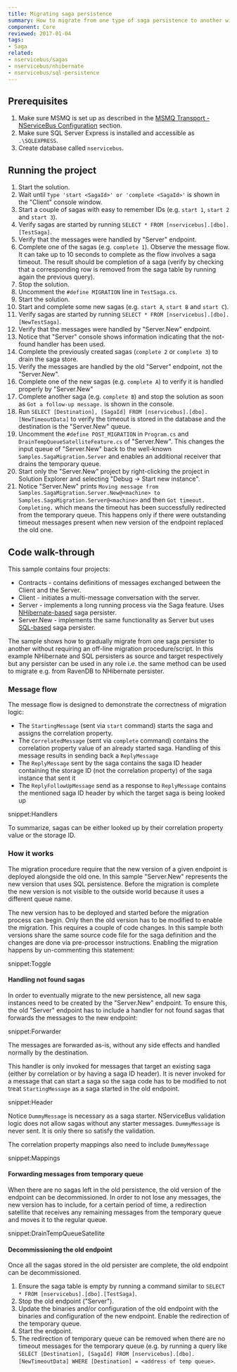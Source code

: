 ```yaml
---
title: Migrating saga persistence
summary: How to migrate from one type of saga persistence to another without an off-line migration procedure
component: Core
reviewed: 2017-01-04
tags:
- Saga
related:
- nservicebus/sagas
- nservicebus/nhibernate
- nservicebus/sql-persistence
---
```


## Prerequisites

 1. Make sure MSMQ is set up as described in the [MSMQ Transport - NServiceBus Configuration](/nservicebus/msmq/#nservicebus-configuration) section.
 1. Make sure SQL Server Express is installed and accessible as `.\SQLEXPRESS`.
 1. Create database called `nservicebus`.

 
## Running the project

 1. Start the solution.
 1. Wait until `Type 'start <SagaId>' or 'complete <SagaId>'` is shown in the "Client" console window.
 1. Start a couple of sagas with easy to remember IDs (e.g. `start 1`, `start 2` and `start 3`).
 1. Verify sagas are started by running `SELECT * FROM [nservicebus].[dbo].[TestSaga]`.
 1. Verify that the messages were handled by "Server" endpoint.
 1. Complete one of the sagas (e.g. `complete 1`). Observe the message flow. It can take up to 10 seconds to complete as the flow involves a saga timeout. The result should be completion of a saga (verify by checking that a corresponding row is removed from the saga table by running again the previous query).
 1. Stop the solution.
 1. Uncomment the `#define MIGRATION` line in `TestSaga.cs`.
 1. Start the solution.
 1. Start and complete some new sagas (e.g. `start A`, `start B` and `start C`).
 1. Verify sagas are started by running `SELECT * FROM [nservicebus].[dbo].[NewTestSaga]`.
 1. Verify that the messages were handled by "Server.New" endpoint.
 1. Notice that "Server" console shows information indicating that the not-found handler has been used.
 1. Complete the previously created sagas (`complete 2` or `complete 3`) to drain the saga store.
 1. Verify the messages are handled by the old "Server" endpoint, not the "Server.New".
 1. Complete one of the new sagas (e.g. `complete A`) to verify it is handled properly by "Server.New"
 1. Complete another saga (e.g. `complete B`) and stop the solution as soon as `Got a follow-up message.` is shown in the console.
 1. Run `SELECT [Destination], [SagaId] FROM [nservicebus].[dbo].[NewTimeoutData]` to verify the timeout is stored in the database and the destination is the "Server.New" queue.
 1. Uncomment the `#define POST_MIGRATION` in `Program.cs` and `DrainTempQueueSatelliteFeature.cs` of "Server.New". This changes the input queue of "Server.New" back to the well-known `Samples.SagaMigration.Server` and enables an additional receiver that drains the temporary queue.
 1. Start only the "Server.New" project by right-clicking the project in Solution Explorer and selecting "Debug -> Start new instance".
 1. Notice "Server.New" prints `Moving message from Samples.SagaMigration.Server.New@<machine> to Samples.SagaMigration.Server@<machine>` and then `Got timeout. Completing.` which means the timeout has been successfully redirected from the temporary queue. This happens only if there were outstanding timeout messages present when new version of the endpoint replaced the old one.


## Code walk-through

This sample contains four projects:

 * Contracts - contains definitions of messages exchanged between the Client and the Server.
 * Client - initiates a multi-message conversation with the server.
 * Server - implements a long running process via the Saga feature. Uses [NHibernate-based](/nservicebus/nhibernate) saga persister.
 * Server.New - implements the same functionality as Server but uses [SQL-based](/nservicebus/sql-persistence) saga persister.

The sample shows how to gradually migrate from one saga persister to another without requiring an off-line migration procedure/script. In this example NHibernate and SQL persisters as source and target respectively but any persister can be used in any role i.e. the same method can be used to migrate e.g. from RavenDB to NHibernate persister.


### Message flow

The message flow is designed to demonstrate the correctness of migration logic:

 * The `StartingMessage` (sent via `start` command) starts the saga and assigns the correlation property.
 * The `CorrelatedMessage` (sent via `complete` command) contains the correlation property value of an already started saga. Handling of this message results in sending back a `ReplyMessage`
 * The `ReplyMessage` sent by the saga contains the saga ID header containing the storage ID (not the correlation property) of the saga instance that sent it
 * The `ReplyFollowUpMessage` send as a response to `ReplyMessage` contains the mentioned saga ID header by which the target saga is being looked up

snippet:Handlers

To summarize, sagas can be either looked up by their correlation property value or the storage ID.


### How it works

The migration procedure require that the new version of a given endpoint is deployed alongside the old one. In this sample "Server.New" represents the new version that uses SQL persistence. Before the migration is complete the new version is not visible to the outside world because it uses a different queue name.

The new version has to be deployed and started before the migration process can begin. Only then the old version has to be modified to enable the migration. This requires a couple of code changes. In this sample both versions share the same source code file for the saga definition and the changes are done via pre-processor instructions. Enabling the migration happens by un-commenting this statement:

snippet:Toggle


#### Handling not found sagas

In order to eventually migrate to the new persistence, all new saga instances need to be created by the "Server.New" endpoint. To ensure this, the old "Server" endpoint has to include a handler for not found sagas that forwards the messages to the new endpoint:

snippet:Forwarder

The messages are forwarded as-is, without any side effects and handled normally by the destination.

This handler is only invoked for messages that target an existing saga (either by correlation or by having a saga ID header). It is never invoked for a message that can start a saga so the saga code has to be modified to not treat `StartingMessage` as a saga started in the old endpoint.

snippet:Header

Notice `DummyMessage` is necessary as a saga starter. NServiceBus validation logic does not allow sagas without any starter messages. `DummyMessage` is never sent. It is only there so satisfy the validation.

The correlation property mappings also need to include `DummyMessage`

snippet:Mappings


#### Forwarding messages from temporary queue

When there are no sagas left in the old persistence, the old version of the endpoint can be decommissioned. In order to not lose any messages, the new version has to include, for a certain period of time, a redirection satellite that receives any remaining messages from the temporary queue and moves it to the regular queue.

snippet:DrainTempQueueSatellite


#### Decommissioning the old endpoint

Once all the sagas stored in the old persister are complete, the old endpoint can be decommissioned.

 1. Ensure the saga table is empty by running a command similar to `SELECT * FROM [nservicebus].[dbo].[TestSaga]`.
 1. Stop the old endpoint ("Server").
 1. Update the binaries and/or configuration of the old endpoint with the binaries and configuration of the new endpoint. Enable the redirection of the temporary queue.
 1. Start the endpoint.
 1. The redirection of temporary queue can be removed when there are no timeout messages for the temporary queue (e.g. by running a query like `SELECT [Destination], [SagaId] FROM [nservicebus].[dbo].[NewTimeoutData] WHERE [Destination] = <address of temp queue>`.